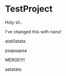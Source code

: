 # TestProject

Holy sh..

I've changed this with nano!

atat0atata

psapsapsa


MERGE!!!!


aatatata
